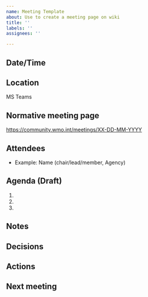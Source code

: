 ```yaml
---
name: Meeting Template
about: Use to create a meeting page on wiki
title: ''
labels: ''
assignees: ''

---
```

## Date/Time


## Location

MS Teams

## Normative meeting page

https://community.wmo.int/meetings/XX-DD-MM-YYYY


## Attendees 
- Example: Name (chair/lead/member, Agency)


## Agenda (Draft)

1. 
1.   
1. 

## Notes

## Decisions

## Actions

## Next meeting
